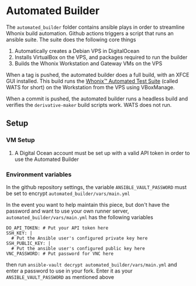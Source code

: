 # Automated Builder

The `automated_builder` folder contains ansible plays in order to streamline Whonix build automation. Github actions triggers a script that runs an ansible suite. The suite does the following core things

1. Automatically creates a Debian VPS in DigitalOcean
2. Installs VirtualBox on the VPS, and packages required to run the builder
3. Builds the Whonix Workstation and Gateway VMs on the VPS

When a tag is pushed, the automated builder does a full build, with an XFCE GUI installed. This build runs the [Whonix™ Automated Test Suite](https://github.com/Mycobee/whonix_automated_test_suite) (called WATS for short) on the Workstation from the VPS using VBoxManage.

When a commit is pushed, the automated builder runs a headless build and verifies the `derivative-maker` build scripts work. WATS does not run.

## Setup
### VM Setup
1. A Digital Ocean account must be set up with a valid API token in order to use the Automated Builder

### Environment variables
In the github repository settings, the variable `ANSIBLE_VAULT_PASSWORD` must be set to encrypt `automated_builder/vars/main.yml`

In the event you want to help maintain this piece, but don't have the password and want to use your own runner server, `automated_builder/vars/main.yml` has the following variables

```
DO_API_TOKEN: # Put your API token here
SSH_KEY: |
  # Put the Ansible user's configured private key here
SSH_PUBLIC_KEY: |
  # Put the ansible user's configured public key here
VNC_PASSWORD: # Put password for VNC here
```

then run `ansible-vault decrypt automated_builder/vars/main.yml` and enter a password to use in your fork. Enter it as your `ANSIBLE_VAULT_PASSWORD` as mentioned above
